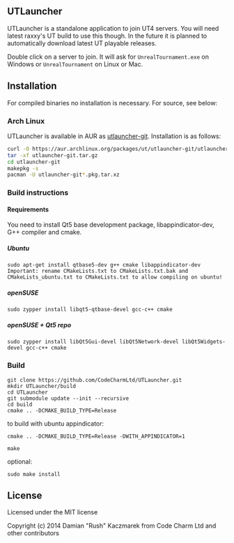 ## UTLauncher

UTLauncher is a standalone application to join UT4 servers. You will need latest raxxy's UT build to use this though.
In the future it is planned to automatically download latest UT playable releases.

Double click on a server to join. It will ask for `UnrealTournament.exe` on Windows or `UnrealTournament` on Linux or Mac.

## Installation

For compiled binaries no installation is necessary. For source, see below:

### Arch Linux

UTLauncher is available in AUR as [utlauncher-git](https://aur.archlinux.org/packages/utlauncher-git/).  Installation is as follows:

```bash
curl -O https://aur.archlinux.org/packages/ut/utlauncher-git/utlauncher-git.tar.gz
tar -xf utlauncher-git.tar.gz
cd utlauncher-git
makepkg -s
pacman -U utlauncher-git*.pkg.tar.xz
```

### Build instructions

#### Requirements
You need to install Qt5 base development package, libappindicator-dev, G++ compiler and cmake.

##### Ubuntu
```
sudo apt-get install qtbase5-dev g++ cmake libappindicator-dev
Important: rename CMakeLists.txt to CMakeLists.txt.bak and CMakeLists_ubuntu.txt to CMakeLists.txt to allow compiling on ubuntu!
```
##### openSUSE
`sudo zypper install libqt5-qtbase-devel gcc-c++ cmake`
##### openSUSE + Qt5 repo
`sudo zypper install libQt5Gui-devel libQt5Network-devel libQt5Widgets-devel gcc-c++ cmake`

### Build 
```
git clone https://github.com/CodeCharmLtd/UTLauncher.git
mkdir UTLauncher/build
cd UTLauncher
git submodule update --init --recursive
cd build
cmake .. -DCMAKE_BUILD_TYPE=Release
```
to build with ubuntu appindicator:
```
cmake .. -DCMAKE_BUILD_TYPE=Release -DWITH_APPINDICATOR=1
```

```
make
```
optional:
```
sudo make install
```

## License
Licensed under the MIT license

Copyright (c) 2014 Damian "Rush" Kaczmarek
from Code Charm Ltd
and other contributors

